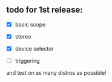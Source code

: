 ## todo for 1st release:

- [x] basic scope
- [x] stereo
- [x] device selector
- [ ] triggering


and test on as many distros as possible!
